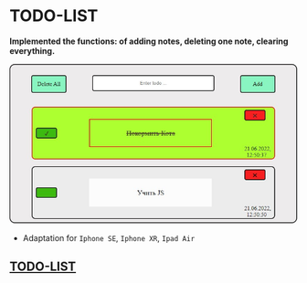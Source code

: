 # TODO-LIST

**Implemented the functions: of adding notes, deleting one note, clearing everything.**

<img src='preview.jpg'>

- Adaptation for `Iphone SE`, `Iphone XR`, `Ipad Air`

## [TODO-LIST](https://zakharchuk-andrey.github.io/Todo-list/)
